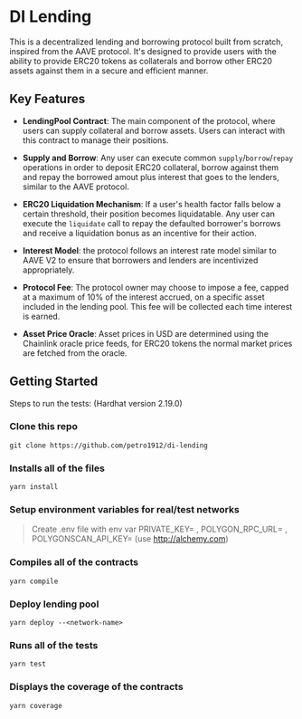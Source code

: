 # DI Lending

This is a decentralized lending and borrowing protocol built from scratch, inspired from the AAVE protocol. It's designed to provide users with the ability to provide ERC20 tokens as collaterals and borrow other ERC20 assets against them in a secure and efficient manner.

## Key Features

* **LendingPool Contract**: The main component of the protocol, where users can supply collateral and borrow assets. Users can interact with this contract to manage their positions.

* **Supply and Borrow**: Any user can execute common `supply`/`borrow`/`repay` operations in order to deposit ERC20 collateral, borrow against them and repay the borrowed amout plus interest that goes to the lenders, similar to the AAVE protocol.

* **ERC20 Liquidation Mechanism**: If a user's health factor falls below a certain threshold, their position becomes liquidatable. Any user can execute the `liquidate` call to repay the defaulted borrower's borrows and receive a liquidation bonus as an incentive for their action.

* **Interest Model**: the protocol follows an interest rate model similar to AAVE V2 to ensure that borrowers and lenders are incentivized appropriately.

* **Protocol Fee**: The protocol owner may choose to impose a fee, capped at a maximum of 10% of the interest accrued, on a specific asset included in the lending pool. This fee will be collected each time interest is earned.

* **Asset Price Oracle**: Asset prices in USD are determined using the Chainlink oracle price feeds, for ERC20 tokens the normal market prices are fetched from the oracle.

## Getting Started

Steps to run the tests: (Hardhat version 2.19.0)

### Clone this repo

```shell
git clone https://github.com/petro1912/di-lending
```

### Installs all of the files

```shell
yarn install
```

### Setup environment variables for real/test networks 

> Create .env file with env var PRIVATE_KEY= , POLYGON_RPC_URL= , POLYGONSCAN_API_KEY= (use http://alchemy.com)

### Compiles all of the contracts

```shell
yarn compile
```

### Deploy lending pool
```shell
yarn deploy --<network-name>
```

### Runs all of the tests

```shell
yarn test
```

### Displays the coverage of the contracts

```shell
yarn coverage
```
